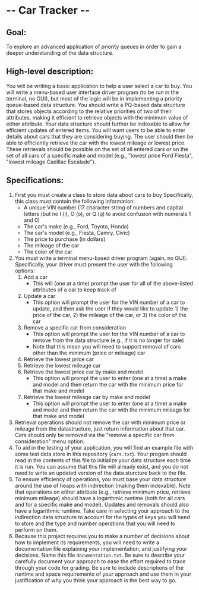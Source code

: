 # -- Car Tracker --

## Goal:
To explore an advanced application of priority queues in order to gain a deeper understanding of the data structure.

## High-level description:
You will be writing a basic application to help a user select a car to buy.
You will write a menu-based user interface driver program (to be run in the terminal, no GUI), but most of the logic will be in implementing a priority queue-based data structure.
You should write a PQ-based data structure that stores objects according to the relative priorities of two of their attributes, making it efficient to retrieve objects with the minimum value of either attribute.
Your data structure should further be indexable to allow for efficient updates of entered items.
You will want users to be able to enter details about cars that they are considering buying.
The user should then be able to efficiently retrieve the car with the lowest mileage or lowest price.
These retrievals should be possible on the set of all entered cars or on the set of all cars of a specific make and model (e.g., "lowest price Ford Fiesta", "lowest mileage Cadillac Escalade").

## Specifications:
1.  First you must create a class to store data about cars to buy
	Specifically, this class must contain the following information:
	*  A unique VIN number (17 character string of numbers and capital letters (but no I (i), O (o), or Q (q) to avoid confusion with numerals 1 and 0)
	*  The car's make (e.g., Ford, Toyota, Honda)
	*  The car's model (e.g., Fiesta, Camry, Civic)
	*  The price to purchase (in dollars)
	*  The mileage of the car
	*  The color of the car
1.  You must write a terminal menu-based driver program (again, no GUI).
	Specifically, your driver must present the user with the following options:
	1.  Add a car
		*  This will (one at a time) prompt the user for all of the above-listed attributes of a car to keep track of
	1.  Update a car
		*  This option will prompt the user for the VIN number of a car to update, and then ask the user if they would like to update 1) the price of the car, 2) the mileage of the car, or 3) the color of the car
	1.  Remove a specific car from consideration
		*  This option will prompt the user for the VIN number of a car to remove from the data structure (e.g., if it is no longer for sale)
		*  Note that this mean you will need to support removal of cars other than the minimum (price or mileage) car
	1.  Retrieve the lowest price car
	1.  Retrieve the lowest mileage car
	1.  Retrieve the lowest price car by make and model
		* This option will prompt the user to enter (one at a time) a make and model and then return the car with the minimum price for that make and model
	1.  Retrieve the lowest mileage car by make and model
		* This option will prompt the user to enter (one at a time) a make and model and then return the car with the minimum mileage for that make and model
1.  Retrieval operations should not remove the car with minimum price or mileage from the datastructure, just return information about that car.
	Cars should only be removed via the "remove a specific car from consideration" menu option.
1.  To aid in the testing of your application, you will find an example file with some test data store in this repository (`cars.txt`).
	Your progam should read in the contents of this file to initialize your data structure each time it is run.
	You can assume that this file will already exist, and you do not need to write an updated version of the data sturcture back to the file.
1.  To ensure efficiency of operations, you must base your data structure around the use of heaps with indirection (making them indexable).
	Note that operations on either attribute (e.g., retrieve minimum price, retrieve minimum mileage) should have a logarthmic runtime (both for all cars and for a specific make and model).
	Updates and removals should also have a logarithmic runtime.
	Take care in selecting your approach to the indirection data structure to account for the types of keys you will need to store and the type and number operations that you will need to perform on them.
1.  Because this project requires you to make a number of decisions about how to implement its requirements, you will need to write a documentation file explaining your implementation, and justifying your decisions.
	Name this file `documentation.txt`.
	Be sure to describe your carefully document your approach to ease the effort required to trace through your code for grading.
	Be sure to include descriptions of the runtime and space requirements of your approach and use them in your justification of why you think your approach is the best way to go.
